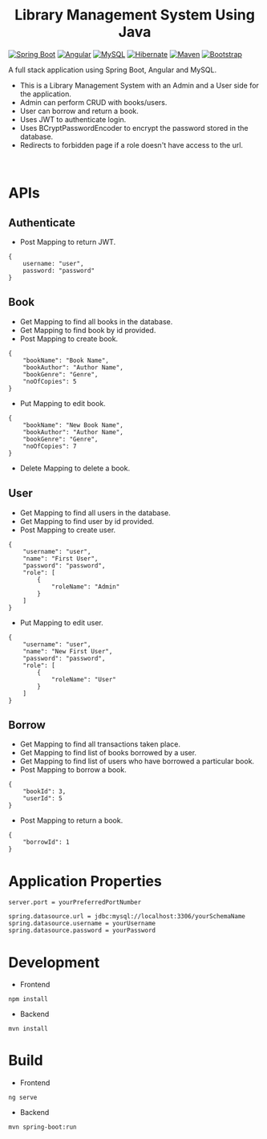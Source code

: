<h1 align="center">
    <br>
    Library Management System Using Java
    <br>
</h1>


[![Spring Boot](https://img.shields.io/badge/Spring-6DB33F?style=for-the-badge&logo=spring&logoColor=white)]()
[![Angular](https://img.shields.io/badge/Angular-DD0031?style=for-the-badge&logo=angular&logoColor=white)]()
[![MySQL](https://img.shields.io/badge/MySQL-00000F?style=for-the-badge&logo=mysql&logoColor=white)]()
[![Hibernate](https://img.shields.io/badge/Hibernate-59666C?style=for-the-badge&logo=Hibernate&logoColor=white)]()
[![Maven](https://img.shields.io/badge/apache_maven-C71A36?style=for-the-badge&logo=apachemaven&logoColor=white)]()
[![Bootstrap](https://img.shields.io/badge/Bootstrap-563D7C?style=for-the-badge&logo=bootstrap&logoColor=white)]()

A full stack application using Spring Boot, Angular and MySQL. 
* This is a Library Management System with an Admin and a User side for the application. 
* Admin can perform CRUD with books/users. 
* User can borrow and return a book. 
* Uses JWT to authenticate login.
* Uses BCryptPasswordEncoder to encrypt the password stored in the database.
* Redirects to forbidden page if a role doesn't have access to the url.
<br>

# APIs

## Authenticate
* Post Mapping to return JWT.
```
{
    username: "user",
    password: "password"
}
```

## Book
* Get Mapping to find all books in the database.
* Get Mapping to find book by id provided.
* Post Mapping to create book.
```
{
    "bookName": "Book Name",
    "bookAuthor": "Author Name",
    "bookGenre": "Genre",
    "noOfCopies": 5
}
```
* Put Mapping to edit book.
```
{
    "bookName": "New Book Name",
    "bookAuthor": "Author Name",
    "bookGenre": "Genre",
    "noOfCopies": 7
}
```
* Delete Mapping to delete a book.

## User
* Get Mapping to find all users in the database.
* Get Mapping to find user by id provided.
* Post Mapping to create user.
```
{
    "username": "user",
    "name": "First User",
    "password": "password",
    "role": [
        {
            "roleName": "Admin"
        }
    ]
}
```
* Put Mapping to edit user.
```
{
    "username": "user",
    "name": "New First User",
    "password": "password",
    "role": [
        {
            "roleName": "User"
        }
    ]
}
```

## Borrow
* Get Mapping to find all transactions taken place.
* Get Mapping to find list of books borrowed by a user.
* Get Mapping to find list of users who have borrowed a particular book.
* Post Mapping to borrow a book.
```
{
    "bookId": 3,
    "userId": 5
}
```
* Post Mapping to return a book.
```
{
    "borrowId": 1
}
```



# Application Properties
```
server.port = yourPreferredPortNumber

spring.datasource.url = jdbc:mysql://localhost:3306/yourSchemaName
spring.datasource.username = yourUsername
spring.datasource.password = yourPassword
```

# Development
* Frontend
```
npm install
```
* Backend
```
mvn install
```

# Build
* Frontend
```
ng serve
```

* Backend
```
mvn spring-boot:run
```
